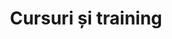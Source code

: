 ---
title: "Cursuri și training"
image: "/cursuri-și-training.jpg"
category: Cursuri și training
layout: category
---